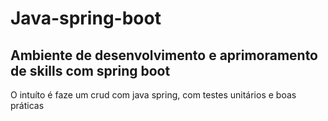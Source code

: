 # Java-spring-boot
<h2>Ambiente de desenvolvimento e aprimoramento de skills com spring boot</h2>
<p>O intuíto é faze um crud com java spring, com testes unitários e boas práticas</p>
